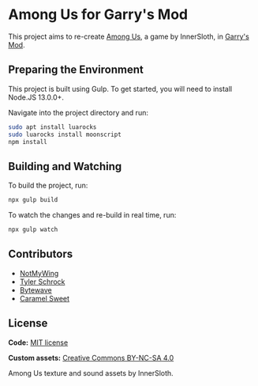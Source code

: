 # Among Us for Garry's Mod

This project aims to re-create [Among Us](http://www.innersloth.com/gameAmongUs.php), a game by InnerSloth, in [Garry's Mod](https://store.steampowered.com/app/4000/Garrys_Mod/).

## Preparing the Environment

This project is built using Gulp. To get started, you will need to install Node.JS 13.0.0+.

Navigate into the project directory and run:
```sh
sudo apt install luarocks
sudo luarocks install moonscript
npm install
```

## Building and Watching

To build the project, run:
```sh
npx gulp build
```

To watch the changes and re-build in real time, run:
```sh
npx gulp watch
```

## Contributors

- [NotMyWing](https://github.com/NotMyWing)
- [Tyler Schrock](https://github.com/Tschrock)
- [Bytewave](https://github.com/BytewaveMLP)
- [Caramel Sweet](https://github.com/CaramelSweet)

## License

**Code:** [MIT license](/LICENSE)

**Custom assets:** [Creative Commons BY-NC-SA 4.0](/LICENSE_ART)

Among Us texture and sound assets by InnerSloth.
